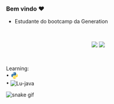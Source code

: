 ### Bem vindo ♥
- Estudante do bootcamp da Generation
##
<br>
<div align="center">
  <img height="170em" src="https://github-readme-stats.vercel.app/api?username=M4ppu&show_icons=true&theme=radical&include_all_commits=true&count_private=true"/>
  <img height="170em" src="https://github-readme-stats.vercel.app/api/top-langs/?username=M4ppu&layout=compact&langs_count=7&theme=radical"/>
</div>

##

</div>
<div style="display: inline_block"><br>
Learning:
<br>• <img align="center" alt="Lu-python" height="22" width="22" src="https://raw.githubusercontent.com/devicons/devicon/master/icons/python/python-original.svg">
<br>• <img align="center" alt="Lu-java" height="22" width="22" <img src="https://cdn.jsdelivr.net/gh/devicons/devicon/icons/java/java-original.svg" /> 

![snake gif](https://github.com/M4ppu/M4ppu/blob/output/github-contribution-grid-snake.svg)

</div>

